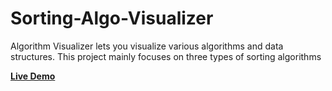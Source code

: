 # Sorting-Algo-Visualizer
Algorithm Visualizer lets you visualize various algorithms and data structures. This project mainly focuses on three types of sorting algorithms

<a href="https://rajshree-nagane.github.io/Sorting_Algorithm/"><strong>Live Demo</strong></a>
